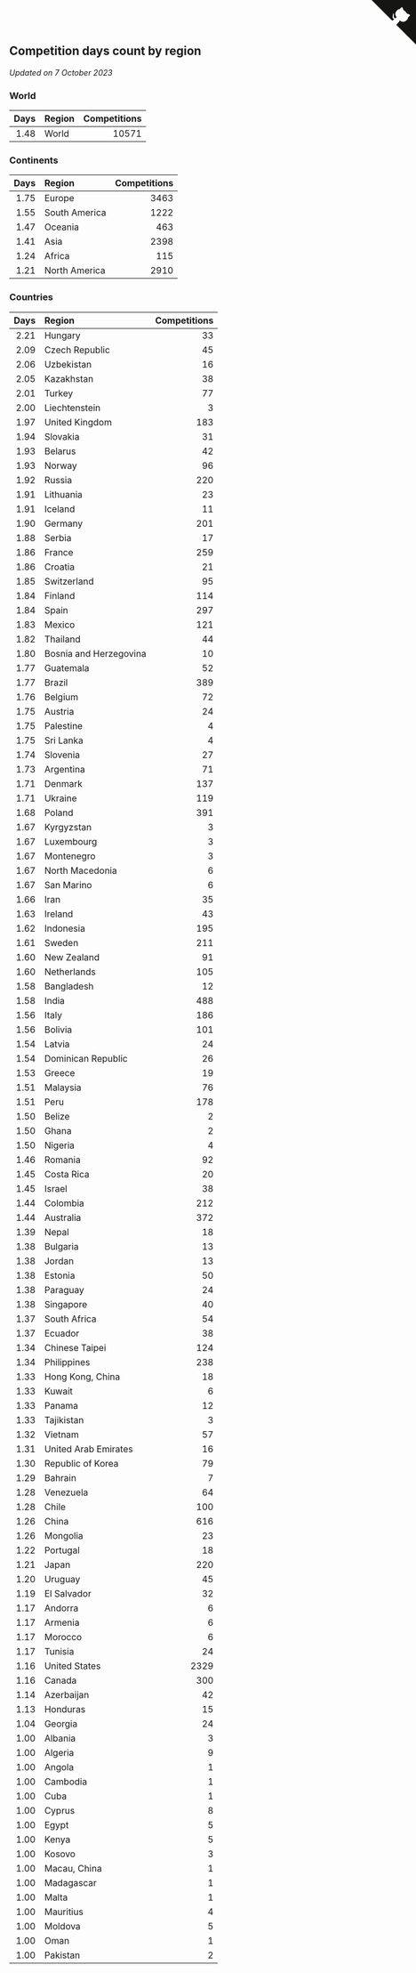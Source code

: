 ## Competition days count by region

*Updated on  7 October 2023*


### World

| Days | Region | Competitions |
| ---: | :--- | ---: |
| 1.48 | World | 10571 |

### Continents

| Days | Region | Competitions |
| ---: | :--- | ---: |
| 1.75 | Europe | 3463 |
| 1.55 | South America | 1222 |
| 1.47 | Oceania | 463 |
| 1.41 | Asia | 2398 |
| 1.24 | Africa | 115 |
| 1.21 | North America | 2910 |

### Countries

| Days | Region | Competitions |
| ---: | :--- | ---: |
| 2.21 | Hungary | 33 |
| 2.09 | Czech Republic | 45 |
| 2.06 | Uzbekistan | 16 |
| 2.05 | Kazakhstan | 38 |
| 2.01 | Turkey | 77 |
| 2.00 | Liechtenstein | 3 |
| 1.97 | United Kingdom | 183 |
| 1.94 | Slovakia | 31 |
| 1.93 | Belarus | 42 |
| 1.93 | Norway | 96 |
| 1.92 | Russia | 220 |
| 1.91 | Lithuania | 23 |
| 1.91 | Iceland | 11 |
| 1.90 | Germany | 201 |
| 1.88 | Serbia | 17 |
| 1.86 | France | 259 |
| 1.86 | Croatia | 21 |
| 1.85 | Switzerland | 95 |
| 1.84 | Finland | 114 |
| 1.84 | Spain | 297 |
| 1.83 | Mexico | 121 |
| 1.82 | Thailand | 44 |
| 1.80 | Bosnia and Herzegovina | 10 |
| 1.77 | Guatemala | 52 |
| 1.77 | Brazil | 389 |
| 1.76 | Belgium | 72 |
| 1.75 | Austria | 24 |
| 1.75 | Palestine | 4 |
| 1.75 | Sri Lanka | 4 |
| 1.74 | Slovenia | 27 |
| 1.73 | Argentina | 71 |
| 1.71 | Denmark | 137 |
| 1.71 | Ukraine | 119 |
| 1.68 | Poland | 391 |
| 1.67 | Kyrgyzstan | 3 |
| 1.67 | Luxembourg | 3 |
| 1.67 | Montenegro | 3 |
| 1.67 | North Macedonia | 6 |
| 1.67 | San Marino | 6 |
| 1.66 | Iran | 35 |
| 1.63 | Ireland | 43 |
| 1.62 | Indonesia | 195 |
| 1.61 | Sweden | 211 |
| 1.60 | New Zealand | 91 |
| 1.60 | Netherlands | 105 |
| 1.58 | Bangladesh | 12 |
| 1.58 | India | 488 |
| 1.56 | Italy | 186 |
| 1.56 | Bolivia | 101 |
| 1.54 | Latvia | 24 |
| 1.54 | Dominican Republic | 26 |
| 1.53 | Greece | 19 |
| 1.51 | Malaysia | 76 |
| 1.51 | Peru | 178 |
| 1.50 | Belize | 2 |
| 1.50 | Ghana | 2 |
| 1.50 | Nigeria | 4 |
| 1.46 | Romania | 92 |
| 1.45 | Costa Rica | 20 |
| 1.45 | Israel | 38 |
| 1.44 | Colombia | 212 |
| 1.44 | Australia | 372 |
| 1.39 | Nepal | 18 |
| 1.38 | Bulgaria | 13 |
| 1.38 | Jordan | 13 |
| 1.38 | Estonia | 50 |
| 1.38 | Paraguay | 24 |
| 1.38 | Singapore | 40 |
| 1.37 | South Africa | 54 |
| 1.37 | Ecuador | 38 |
| 1.34 | Chinese Taipei | 124 |
| 1.34 | Philippines | 238 |
| 1.33 | Hong Kong, China | 18 |
| 1.33 | Kuwait | 6 |
| 1.33 | Panama | 12 |
| 1.33 | Tajikistan | 3 |
| 1.32 | Vietnam | 57 |
| 1.31 | United Arab Emirates | 16 |
| 1.30 | Republic of Korea | 79 |
| 1.29 | Bahrain | 7 |
| 1.28 | Venezuela | 64 |
| 1.28 | Chile | 100 |
| 1.26 | China | 616 |
| 1.26 | Mongolia | 23 |
| 1.22 | Portugal | 18 |
| 1.21 | Japan | 220 |
| 1.20 | Uruguay | 45 |
| 1.19 | El Salvador | 32 |
| 1.17 | Andorra | 6 |
| 1.17 | Armenia | 6 |
| 1.17 | Morocco | 6 |
| 1.17 | Tunisia | 24 |
| 1.16 | United States | 2329 |
| 1.16 | Canada | 300 |
| 1.14 | Azerbaijan | 42 |
| 1.13 | Honduras | 15 |
| 1.04 | Georgia | 24 |
| 1.00 | Albania | 3 |
| 1.00 | Algeria | 9 |
| 1.00 | Angola | 1 |
| 1.00 | Cambodia | 1 |
| 1.00 | Cuba | 1 |
| 1.00 | Cyprus | 8 |
| 1.00 | Egypt | 5 |
| 1.00 | Kenya | 5 |
| 1.00 | Kosovo | 3 |
| 1.00 | Macau, China | 1 |
| 1.00 | Madagascar | 1 |
| 1.00 | Malta | 1 |
| 1.00 | Mauritius | 4 |
| 1.00 | Moldova | 5 |
| 1.00 | Oman | 1 |
| 1.00 | Pakistan | 2 |


<a href="https://github.com/jonatanklosko/wca_statistics" class="github-corner" aria-label="View source on Github"><svg width="80" height="80" viewBox="0 0 250 250" style="fill:#151513; color:#fff; position: absolute; top: 0; border: 0; right: 0;" aria-hidden="true"><path d="M0,0 L115,115 L130,115 L142,142 L250,250 L250,0 Z"></path><path d="M128.3,109.0 C113.8,99.7 119.0,89.6 119.0,89.6 C122.0,82.7 120.5,78.6 120.5,78.6 C119.2,72.0 123.4,76.3 123.4,76.3 C127.3,80.9 125.5,87.3 125.5,87.3 C122.9,97.6 130.6,101.9 134.4,103.2" fill="currentColor" style="transform-origin: 130px 106px;" class="octo-arm"></path><path d="M115.0,115.0 C114.9,115.1 118.7,116.5 119.8,115.4 L133.7,101.6 C136.9,99.2 139.9,98.4 142.2,98.6 C133.8,88.0 127.5,74.4 143.8,58.0 C148.5,53.4 154.0,51.2 159.7,51.0 C160.3,49.4 163.2,43.6 171.4,40.1 C171.4,40.1 176.1,42.5 178.8,56.2 C183.1,58.6 187.2,61.8 190.9,65.4 C194.5,69.0 197.7,73.2 200.1,77.6 C213.8,80.2 216.3,84.9 216.3,84.9 C212.7,93.1 206.9,96.0 205.4,96.6 C205.1,102.4 203.0,107.8 198.3,112.5 C181.9,128.9 168.3,122.5 157.7,114.1 C157.9,116.9 156.7,120.9 152.7,124.9 L141.0,136.5 C139.8,137.7 141.6,141.9 141.8,141.8 Z" fill="currentColor" class="octo-body"></path></svg></a><style>.github-corner:hover .octo-arm{animation:octocat-wave 560ms ease-in-out}@keyframes octocat-wave{0%,100%{transform:rotate(0)}20%,60%{transform:rotate(-25deg)}40%,80%{transform:rotate(10deg)}}@media (max-width:500px){.github-corner:hover .octo-arm{animation:none}.github-corner .octo-arm{animation:octocat-wave 560ms ease-in-out}}</style>
